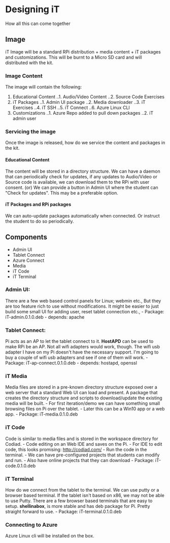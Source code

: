 # Designing iT 
How all this can come together

## Image
iT Image will be a standard RPi distribution + media content + iT packages and customizations. This will be burnt to a Micro SD card and will distributed with the kit. 

### Image Content
The image will contain the following:
1. Educational Content
..1. Audio/Video Content
..2. Source Code Exercises
2. iT Packages
..1. Admin UI package
..2. Media downloader
..3. iT Exercises
..4. iT SSH
..5. iT Connect
..6. Azure Linux CLI
3. Customizations
..1. Azure Repo added to pull down packages
..2. iT admin user

### Servicing the image
Once the image is released, how do we service the content and packages in the kit. 
#### Educational Content
The content will be stored in a directory structure. We can have a daemon that can periodically check for updates, if any updates to Audio/Video or Source code is available, we can download them to the RPi with user consent.
(or)
We can provide a button in Admin UI where the student can "Check for updates". This may be a preferable option.

#### iT Packages and RPi packages
We can auto-update packages automatically when connected. Or instruct the student to do so periodically.

## Components
* Admin UI
* Tablet Connect
* Azure Connect
* Media
* iT Code 
* iT Terminal

### Admin UI:
There are a few web based control panels for Linux; webmin etc., But they are too feature rich to use without modifications. It might be easier to just build some small UI for adding user, reset tablet connection etc.,
    - Package: iT-admin.0.1.0.deb
    - depends: apache

### Tablet Connect:
Pi acts as an AP to let the tablet connect to it. 
**HostAPD** can be used to make RPi be an AP. Not all wifi adapters would work, though. The wifi usb adapter I have on my Pi doesn't have the necessary support. I'm going to buy a couple of wifi usb adapters and see if one of them will work. 
    - Package: iT-ap-connect.0.1.0.deb
    - depends: hostapd, openssl

### iT Media
Media files are stored in a pre-known directory structure exposed over a web server that a standard Web UI can load and present. A package that creates the directory structure and scripts to download/update the existing media will be built.
    - For first iteration/demo we can have something small browsing files on Pi over the tablet. 
        - Later this can be a Win10 app or a web app.
    - Package: iT-media.0.1.0.deb

### iT Code
Code is similar to media files and is stored in the workspace directory for Codiad.
    - Code editing on an Web IDE and saves on the Pi. 
    - For IDE to edit code, this looks promising: http://codiad.com/
    - Run the code in the terminal. 
    - We can have pre-configured projects that students can modify and run.
    - Also have online projects that they can download
    - Package: iT-code.0.1.0.deb

### iT Terminal
How do we connect from the tablet to the terminal. We can use putty or a browser based terminal. If the tablet isn't based on x86, we may not be able to use Putty. There are a few browser based terminals that are easy to setup. 
**shellinabox**, is more stable and has deb package for Pi. Pretty straight forward to use. 
    - Package: iT-terminal.0.1.0.deb

### Connecting to Azure
Azure Linux cli will be installed on the box.
